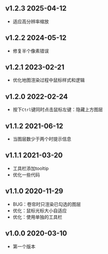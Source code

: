 ## v1.2.3 2025-04-12

- 适应高分辨率缩放

## v1.2.2 2024-05-12

- 修复半个像素错误

## v1.2.1 2023-02-21

- 优化地图渲染过程中鼠标样式和逻辑

## v1.2.0 2022-02-24

- 按下`Ctrl`键同时点击鼠标左键：隐藏上方图层

## v1.1.2 2021-06-12

- 当图层数少于两个时提示信息

## v1.1.1 2021-03-20

- 工具栏添加tooltip
- 优化一些代码

## v1.1.0 2020-11-29

- BUG：卷帘时只渲染已勾选的图层
- 优化：鼠标光标大小自适应
- 优化：使用单独的工具栏

## v1.0.0 2020-03-10

- 第一个版本
